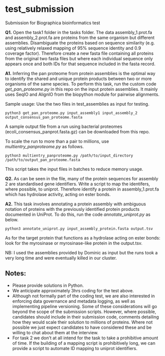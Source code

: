 # test_submission
Submission for Biographica bioinformatics test

**Q1.** Open the task1 folder in the tasks folder. The data assembly_1.prot.fa and assembly_2.prot.fa are proteins from the same organism but different assemblies. Disambiguate the proteins based on sequence similarity (e.g. using relatively relaxed mapping of 95% sequence identity and 0.9 coverage factor). Therefore create a new fasta file containing all proteins from the original two fasta files but where each individual sequence only appears once and both IDs for that sequence included in the fasta record.

**A1.** Inferring the pan proteome from protein assemblies is the optimal way to identify the shared and unique protein products between two or more organisms of the same species. To perform this task, run the custom code *get_pan_proteome.py* in this repo on the input protein assemblies. It mainly uses SeqIO and AlignIO from the biopython module for pairwise alignments.

Sample usage: Use the two files in test_assemblies as input for testing. 

```
python3 get_pan_proteome.py input_assembly1 input_assembly_2 output_consensus_pan_proteome.fasta
```
A sample output file from a run using bacterial proteomes (ecoli_consensus_panprot.fasta.gz) can be downloaded from this repo.

To scale the run to more than a pair to millions, use *multientry_panproteome.py* as follows. 

```
python3 multientry_panproteome.py /path/to/input_directory /path/to/output_pan_proteome.fasta
```

This script takes the input files in batches to reduce memory usage. 

**Q2.** As can be seen in the file, many of the protein sequences for assembly 2 are standardised gene identifiers. Write a script to map the identifers, where possible, to uniprot. Therefore identify a protein in assembly_1.prot.fa which has hydrolase activity, acting on ester bonds.

**A2.** This task involves annotating a protein assembly with ambiguous notation of proteins with the previously identified protein products documented in UniProt. To do this, run the code *annotate_uniprot.py* as below. 

```
python3 annotate_uniprot.py input_assembly_protein.fasta output.tsv
```

As for the target protein that functions as a hydrolase acting on ester bonds: look for the myrosinase or myrosinase-like protein in the output.tsv.

NB: I used the assemblies provided by Dominic as input but the runs took a very long time and were eventually killed in our cluster.


## Notes:
- Please provide solutions in Python.
- We anticipate approximately 3hrs coding for the test above.
- Although not formally part of the coding test, we are also interested in enforcing data governance and metadata logging, as well as implementing pipeline versioning. Some of these considerations will go beyond the scope of the submission scripts. However, where possible, candidates should include in their submission code, comments detailing how they would scale their solution to millions of proteins. Where not possible we just expect candidates to have considered these and be willing to chat about them at the interview.
- For task 2 we don't at all intend for the task to take a prohibitive amount of time. If the building of a mapping script is prohibitively long, we can provide a script to automate ID mapping to uniprot identifiers.
